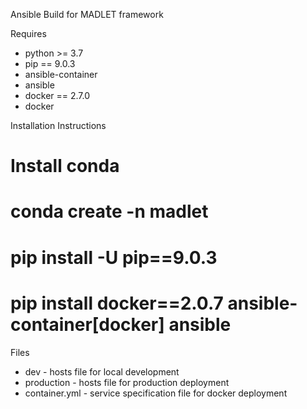 Ansible Build for MADLET framework

Requires
- python >= 3.7
- pip == 9.0.3
- ansible-container
- ansible
- docker == 2.7.0
- docker

Installation Instructions
# Install conda
# conda create -n madlet
# pip install -U pip==9.0.3
# pip install docker==2.0.7 ansible-container[docker] ansible

Files
- dev - hosts file for local development
- production - hosts file for production deployment
- container.yml - service specification file for docker deployment
